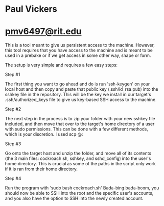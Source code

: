 # Paul Vickers
# pmv6497@rit.edu

This is a tool meant to give us persistent access to the machine.
However, this tool requires that you have access to the machine and is meant to be used
in a prebake or if we get access in some other way, shape or form.

The setup is very simple and requires a few easy steps:


Step #1

The first thing you want to go ahead and do is run 'ssh-keygen' on
your local host and then copy and paste that public key (.ssh/id_rsa.pub)
into the sshkey file in the repository. This will be the key we 
install in our target's .ssh/authorized_keys file to give us
key-based SSH access to the machine.

Step #2

The next step in the process is to zip your folder with your new sshkey file included,
and then move that over to the target's home directory of a user with sudo permissions.
This can be done with a few different methods, which is your discretion. I used
scp <file> <hostname>@<ip>:<homedirectory>

Step #3

Go onto the target host and unzip the folder, and move all of its contents (the 3
main files: cockroach.sh, sshkey, and sshd_config) into the user's home directory.
This is crucial as some of the paths in the script only work if it is ran from
their home directory. 

Step #4

Run the program with 'sudo bash cockroach.sh'
Bada-bing bada-boom, you should now be able to SSH into the root and the specific
user's accounts, and you also have the option to SSH into the newly created account.
